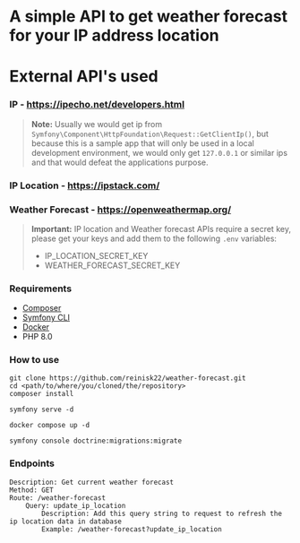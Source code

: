 # A simple API to get weather forecast for your IP address location

# External API's used

### IP - https://ipecho.net/developers.html
> **Note:** Usually we would get ip from `Symfony\Component\HttpFoundation\Request::GetClientIp()`, 
> but because this is a sample app that will only be used in a local development environment,
>we would only get `127.0.0.1` or similar ips and that would defeat the applications purpose.

### IP Location - https://ipstack.com/

### Weather Forecast - https://openweathermap.org/

> **Important:** IP location and Weather forecast APIs require a secret key, please get your keys and add them to the following `.env` variables:
> - IP_LOCATION_SECRET_KEY
> - WEATHER_FORECAST_SECRET_KEY
> 
### Requirements

 * [Composer](https://getcomposer.org/download/)
 * [Symfony CLI](https://github.com/symfony-cli/symfony-cli)
 * [Docker](https://www.docker.com/products/docker-desktop)
 * PHP 8.0

### How to use

```
git clone https://github.com/reinisk22/weather-forecast.git
cd <path/to/where/you/cloned/the/repository>
composer install

symfony serve -d

docker compose up -d

symfony console doctrine:migrations:migrate
```

### Endpoints

```
Description: Get current weather forecast
Method: GET
Route: /weather-forecast
    Query: update_ip_location
        Description: Add this query string to request to refresh the ip location data in database 
        Example: /weather-forecast?update_ip_location
```